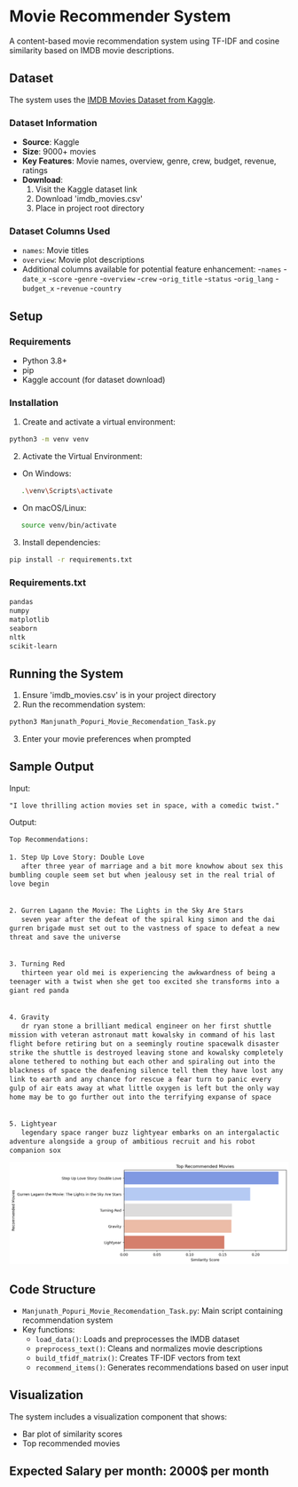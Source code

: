 # Movie Recommender System

A content-based movie recommendation system using TF-IDF and cosine similarity based on IMDB movie descriptions.

## Dataset
The system uses the [IMDB Movies Dataset from Kaggle](https://www.kaggle.com/datasets/ashpalsingh1525/imdb-movies-dataset).

### Dataset Information
- **Source**: Kaggle
- **Size**: 9000+ movies
- **Key Features**: Movie names, overview, genre, crew, budget, revenue, ratings
- **Download**: 
  1. Visit the Kaggle dataset link
  2. Download 'imdb_movies.csv'
  3. Place in project root directory

### Dataset Columns Used
- `names`: Movie titles
- `overview`: Movie plot descriptions
- Additional columns available for potential feature enhancement:
   -`names`
   -`date_x`
   -`score` 
   -`genre`
   -`overview`
   -`crew`
   -`orig_title`
   -`status`
   -`orig_lang`
   -`budget_x`
   -`revenue`
   -`country`

## Setup
### Requirements
- Python 3.8+
- pip
- Kaggle account (for dataset download)

### Installation
1. Create and activate a virtual environment:
```bash
python3 -m venv venv
```
2. Activate the Virtual Environment:
- On Windows:
```bash
   .\venv\Scripts\activate
```
- On macOS/Linux:
```bash
   source venv/bin/activate
```

3. Install dependencies:
```bash
pip install -r requirements.txt
```

### Requirements.txt
```
pandas
numpy
matplotlib
seaborn
nltk
scikit-learn
```

## Running the System
1. Ensure 'imdb_movies.csv' is in your project directory
2. Run the recommendation system:
```bash
python3 Manjunath_Popuri_Movie_Recomendation_Task.py
```
3. Enter your movie preferences when prompted

## Sample Output

Input: 
```
"I love thrilling action movies set in space, with a comedic twist."
```

Output:
```
Top Recommendations:

1. Step Up Love Story: Double Love
   after three year of marriage and a bit more knowhow about sex this bumbling couple seem set but when jealousy set in the real trial of love begin


2. Gurren Lagann the Movie: The Lights in the Sky Are Stars
   seven year after the defeat of the spiral king simon and the dai gurren brigade must set out to the vastness of space to defeat a new threat and save the universe


3. Turning Red
   thirteen year old mei is experiencing the awkwardness of being a teenager with a twist when she get too excited she transforms into a giant red panda


4. Gravity
   dr ryan stone a brilliant medical engineer on her first shuttle mission with veteran astronaut matt kowalsky in command of his last flight before retiring but on a seemingly routine spacewalk disaster strike the shuttle is destroyed leaving stone and kowalsky completely alone tethered to nothing but each other and spiraling out into the blackness of space the deafening silence tell them they have lost any link to earth and any chance for rescue a fear turn to panic every gulp of air eats away at what little oxygen is left but the only way home may be to go further out into the terrifying expanse of space


5. Lightyear
   legendary space ranger buzz lightyear embarks on an intergalactic adventure alongside a group of ambitious recruit and his robot companion sox
```
![Output Image](output_img.png)

## Code Structure
- `Manjunath_Popuri_Movie_Recomendation_Task.py`: Main script containing recommendation system
- Key functions:
  - `load_data()`: Loads and preprocesses the IMDB dataset
  - `preprocess_text()`: Cleans and normalizes movie descriptions
  - `build_tfidf_matrix()`: Creates TF-IDF vectors from text
  - `recommend_items()`: Generates recommendations based on user input

## Visualization
The system includes a visualization component that shows:
- Bar plot of similarity scores
- Top recommended movies

## Expected Salary per month: 2000$ per month




